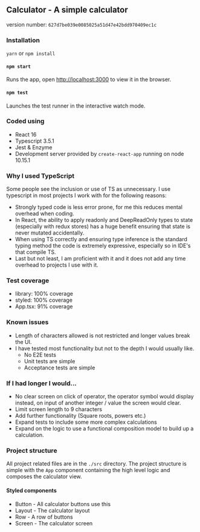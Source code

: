## Calculator - A simple calculator

version number: `627d7be039e0085025a51d47e42bdd970409ec1c`

### Installation
`yarn` or `npm install`

#### `npm start`

Runs the app, open [http://localhost:3000](http://localhost:3000) to view it in the browser.

#### `npm test`

Launches the test runner in the interactive watch mode.<br>

### Coded using
- React 16
- Typescript 3.5.1
- Jest & Enzyme
- Development server provided by `create-react-app` running on node 10.15.1

### Why I used TypeScript
Some people see the inclusion or use of TS as unnecessary. I use typescript in most projects I work with for the following reasons:
- Strongly typed code is less error prone, for me this reduces mental overhead when coding.
- In React, the ability to apply readonly and DeepReadOnly types to state (especially with redux stores) has a huge benefit ensuring that state is never mutated accidentally.
- When using TS correctly and ensuring type inference is the standard typing method the code is extremely expressive, especially so in IDE's that compile TS.
- Last but not least, I am proficient with it and it does not add any time overhead to projects I use with it.

### Test coverage
- library: 100% coverage
- styled: 100% coverage
- App.tsx: 91% coverage

### Known issues
- Length of characters allowed is not restricted and longer values break the UI.
- I have tested most functionality but not to the depth I would usually like.
    - No E2E tests
    - Unit tests are simple
    - Acceptance tests are simple
    
### If I had longer I would...
- No clear screen on click of operator, the operator symbol would display instead, on input of another integer / value the screen would clear.
- Limit screen length to 9 characters
- Add further functionality (Square roots, powers etc.)
- Expand tests to include some more complex calculations
- Expand on the logic to use a functional composition model to build up a calculation.

### Project structure
All project related files are in the `./src` directory. The project structure is simple with the `App` component containing the high level logic and composes the calculator view.

#### Styled components
- Button - All calculator buttons use this
- Layout - The calculator layout
- Row - A row of buttons
- Screen - The calculator screen

